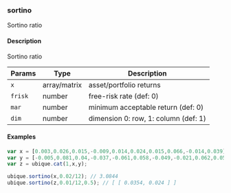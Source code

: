 ### sortino
Sortino ratio


#### Description

Sortino ratio


|Params|Type|Description
|---------|----|-----------
|`x` | array/matrix |     asset/portfolio returns
|`frisk` | number | free-risk rate (def: 0)
|`mar` | number | minimum acceptable return (def: 0)
|`dim` | number | dimension 0: row, 1: column (def: 1)


#### Examples

```js
var x = [0.003,0.026,0.015,-0.009,0.014,0.024,0.015,0.066,-0.014,0.039];
var y = [-0.005,0.081,0.04,-0.037,-0.061,0.058,-0.049,-0.021,0.062,0.058];
var z = ubique.cat(1,x,y);

ubique.sortino(x,0.02/12); // 3.0844
ubique.sortino(z,0.01/12,0.5); // [ [ 0.0354, 0.024 ] ]
```

